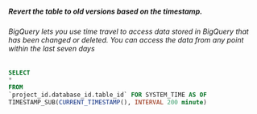 ##### Revert the table to old versions based on the timestamp.
###### BigQuery lets you use time travel to access data stored in BigQuery that has been changed or deleted. You can access the data from any point within the last seven days

```SQL
SELECT
*
FROM
`project_id.database_id.table_id` FOR SYSTEM_TIME AS OF
TIMESTAMP_SUB(CURRENT_TIMESTAMP(), INTERVAL 200 minute)
```
